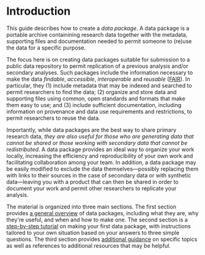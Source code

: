 # Introduction

This guide describes how to create a *data package*. A data package is a
portable archive containining research data together with the metadata,
supporting files and documentation needed to permit someone to (re)use the
data for a specific purpose.

The focus here is on creating data packages suitable for submission to a
public data repository to permit replication of a previous analysis and/or
secondary analyses. Such packages include the information necessary to make
the data *findable*, *accessible*, *interoperable* and *reusable*
([FAIR](https://www.go-fair.org/fair-principles/)). In particular, they (1)
include metadata that may be indexed and searched to permit researchers to
find the data; (2) organize and store data and supporting files using common,
open standards and formats that make them easy to use; and (3) include
sufficient documentation, including information on provenance and data use
requirements and restrictions, to permit researchers to reuse the data.

Importantly, while data packages are the best way to share primary research
data, *they are also useful for those who are generating data that cannot be
shared or those working with secondary data that cannot be redistributed*. A
data package provides an ideal way to organize your work locally, increasing
the efficiency and reproducibility of your own work and facilitating
collaboration among your team. In addition, a data package may be easily
modified to exclude the data themselves—possibly replacing them with links to
their sources in the case of secondary data or with synthetic data—leaving you
with a product that can then be shared in order to document your work and
permit other researchers to replicate your analysis.

The material is organized into three main sections. The first section provides
[a general overview](overview/what) of data packages, including what they are,
why they're useful, and when and how to make one. The second section is a
[step-by-step tutorial](fit) on making your first data package, with
instructions tailored to your own situation based on your answers to three
simple questions. The third section provides [additional guidance](g-and-r) on
specific topics as well as references to additional resources that may be
helpful.
